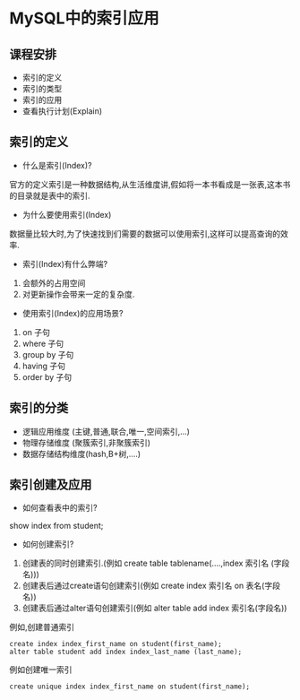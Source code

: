 # MySQL中的索引应用

## 课程安排

* 索引的定义
* 索引的类型
* 索引的应用
* 查看执行计划(Explain)

## 索引的定义

* 什么是索引(Index)?

官方的定义索引是一种数据结构,从生活维度讲,假如将一本书看成是一张表,这本书的目录就是表中的索引.

* 为什么要使用索引(Index)

数据量比较大时,为了快速找到们需要的数据可以使用索引,这样可以提高查询的效率.

* 索引(Index)有什么弊端?

1. 会额外的占用空间
2. 对更新操作会带来一定的复杂度.

* 使用索引(Index)的应用场景?

1. on 子句 
2. where 子句
3. group by 子句
4. having 子句
6. order by 子句

## 索引的分类

* 逻辑应用维度 (主键,普通,联合,唯一,空间索引,...)
* 物理存储维度 (聚簇索引,非聚簇索引)
* 数据存储结构维度(hash,B+树,....)

## 索引创建及应用

* 如何查看表中的索引?

show index from student;

* 如何创建索引?

1. 创建表的同时创建索引.(例如 create table tablename(....,index 索引名 (字段名)))
2. 创建表后通过create语句创建索引(例如 create index 索引名 on 表名(字段名))
3. 创建表后通过alter语句创建索引(例如 alter table add index 索引名(字段名))

例如,创建普通索引
```
create index index_first_name on student(first_name);
alter table student add index index_last_name (last_name);
```

例如创建唯一索引
```
create unique index index_first_name on student(first_name);
```





















